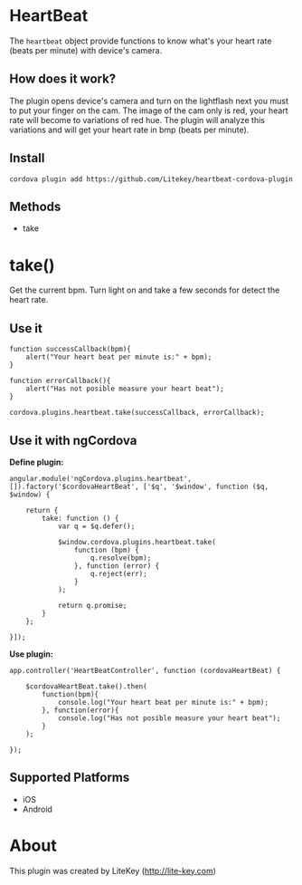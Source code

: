 HeartBeat
======

The `heartbeat` object provide functions to know what's your heart rate (beats per minute) with device's camera.

How does it work?
-------
The plugin opens device's camera and turn on the lightflash next  you must to put your finger on the cam. The image of the cam only is red, your heart rate will become to variations of red hue. The plugin will analyze this variations and will get your heart rate in bmp (beats per minute).


Install
-------

	cordova plugin add https://github.com/Litekey/heartbeat-cordova-plugin

Methods
-------

- take

take()
==============

Get the current bpm. Turn light on and take a few seconds for detect the heart rate.

Use it
----------------

	function successCallback(bpm){
        alert("Your heart beat per minute is:" + bpm);
    }

    function errorCallback(){
        alert("Has not posible measure your heart beat");
    }

    cordova.plugins.heartbeat.take(successCallback, errorCallback);

Use it with ngCordova
------------------

**Define plugin:**


    angular.module('ngCordova.plugins.heartbeat', []).factory('$cordovaHeartBeat', ['$q', '$window', function ($q, $window) {

        return {        
            take: function () {
                var q = $q.defer();

                $window.cordova.plugins.heartbeat.take(
                    function (bpm) {
                        q.resolve(bpm);
                    }, function (error) {
                        q.reject(err);
                    }
                );

                return q.promise;
            }
        };
        
    }]);

**Use plugin:**

	app.controller('HeartBeatController', function (cordovaHeartBeat) {
       
        $cordovaHeartBeat.take().then(
            function(bpm){
                console.log("Your heart beat per minute is:" + bpm);
            }, function(error){
                console.log("Has not posible measure your heart beat");
            }
        );
        
    });

Supported Platforms
-------------------

- iOS
- Android

About
==============

This plugin was created by LiteKey (http://lite-key.com)
